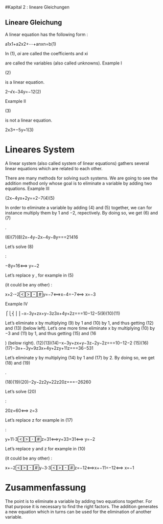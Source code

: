 #Kapital 2 : lineare Gleichungen

## Lineare Gleichung

A linear equation has the following form :

a1x1+a2x2+⋯+anxn=b(1)

In (1), $ai$ are called the coefficients and xi

are called the variables (also called unknowns).
Example I

(2)

is a linear equation.

2–√x−34y=−12(2)

Example II

(3)

is not a linear equation.

2x3+−5y=1(3)


# Lineares System

A linear system (also called system of linear equations) gathers several linear equations which are related to each other.

There are many methods for solving such systems. We are going to see the addition method only whose goal is to eliminate a variable by adding two equations.
Example III

{2x−4yx+2y==2−7(4)(5)


In order to eliminate a variable by adding (4)
and (5) together, we can for instance multiply them by 1 and −2, repectively. By doing so, we get (6) and (7)

.

(6)(7)(8)2x−4y−2x−4y−8y===21416

Let’s solve (8)

:

−8y=16⟺
y=−2

Let’s replace y
, for example in (5)

(it could be any other) :

x+2⋅−2y=−7⟺x−4=−7⟺
x=−3

Example IV

⎧⎩⎨⎪⎪−x−3y+zx+y−3z3x+4y+2z===10−12−5(9)(10)(11)



Let’s eliminate x
by multiplying (9) by 1 and (10) by 1, and thus getting (12) and (13) (below left). Let’s one more time eliminate x by multiplying (10) by −3 and (11) by 1, and thus getting (15) and (16

) (below right).
(12)(13)(14)−x−3y+zx+y−3z−2y−2z===10−12−2
(15)(16)(17)−3x+−3y+9z3x+4y+2zy+11z===36−531


Let’s eliminate y
by multiplying (14) by 1 and (17) by 2. By doing so, we get (18) and (19)

.

(18)(19)(20)−2y−2z2y+22z20z===−26260

Let’s solve (20)

:

20z=60⟺
z=3

Let’s replace z
for example in (17)

:

y+11⋅3z=31⟺y+33=31⟺
y=−2

Let’s replace y
and z for example in (10)

(it could be any other) :

x+−2y−3⋅3z=−12⟺x+−11=−12⟺
x=−1

# Zusammenfassung

The point is to eliminate a variable by adding two equations together. For that purpose it is necessary to find the right factors. The addition generates a new equation which in turns can be used for the elimination of another variable.
